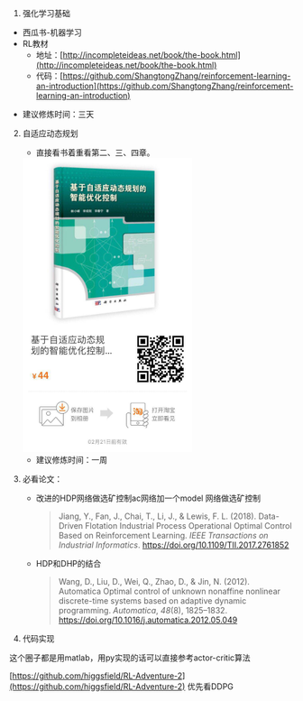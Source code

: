 

1. 强化学习基础

  - 西瓜书-机器学习
  - RL教材
    - 地址：[http://incompleteideas.net/book/the-book.html](http://incompleteideas.net/book/the-book.html)
    - 代码：[https://github.com/ShangtongZhang/reinforcement-learning-an-introduction](https://github.com/ShangtongZhang/reinforcement-learning-an-introduction)
  * 建议修炼时间：三天

2. 自适应动态规划

   - 直接看书着重看第二、三、四章。

   <img src="reinforcement_learning_instruction.assets/image-20190128142259548-8656579.png" width=300>

   - 建议修炼时间：一周

3. 必看论文：

   - 改进的HDP网络做选矿控制ac网络加一个model 网络做选矿控制

     > Jiang, Y., Fan, J., Chai, T., Li, J., & Lewis, F. L. (2018). Data-Driven Flotation Industrial Process Operational Optimal Control Based on Reinforcement Learning. *IEEE Transactions on Industrial Informatics*. https://doi.org/10.1109/TII.2017.2761852

   - HDP和DHP的结合

     >  Wang, D., Liu, D., Wei, Q., Zhao, D., & Jin, N. (2012). Automatica Optimal control of unknown nonaffine nonlinear discrete-time systems based on adaptive dynamic programming. *Automatica*, *48*(8), 1825–1832. https://doi.org/10.1016/j.automatica.2012.05.049

4. 代码实现

这个圈子都是用matlab，用py实现的话可以直接参考actor-critic算法

[https://github.com/higgsfield/RL-Adventure-2](https://github.com/higgsfield/RL-Adventure-2)
优先看DDPG